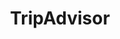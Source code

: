 ---
blog: https://www.tripadvisor.com/blog/
facebook: https://www.facebook.com/TripAdvisor
font:
  name: Frutiger Roman
  myfonts: https://www.myfonts.com/fonts/adobe/frutiger/roman-2/
github: tripadvisor
guide: https://www.tripadvisor.com/TripAdvisorInsights/n2716/brand-guidelines-partners
instagram: tripadvisor
linkedin: https://www.linkedin.com/company/15027/
logohandle: tripadvisor
pinterest: https://www.pinterest.com/tripadvisorus/
sort: tripadvisor
title: TripAdvisor
twitter: TripAdvisor
website: https://www.tripadvisor.com/
wikipedia: https://en.wikipedia.org/wiki/TripAdvisor
youtube: https://www.youtube.com/user/TripAdvisor
---